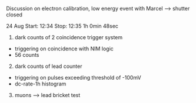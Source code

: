 Discussion on electron calibration, low energy event with Marcel --> shutter closed 

24 Aug
Start: 12:34
Stop: 12:35
1h 0min 48sec

1. dark counts of 2 coincidence trigger system
- triggering on coincidence with NIM logic
- 56 counts

2. dark counts of lead counter
- triggering on pulses exceeding threshold of -100mV
- dc-rate-1h histogram

3. muons --> lead bricket test





